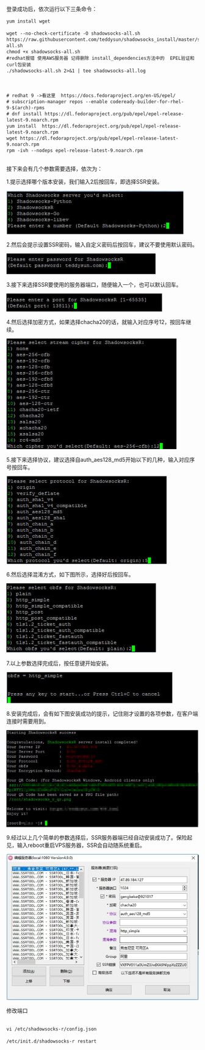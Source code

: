 登录成功后，依次运行以下三条命令：

```shell
yum install wget

wget --no-check-certificate -O shadowsocks-all.sh https://raw.githubusercontent.com/teddysun/shadowsocks_install/master/shadowsocks-all.sh
chmod +x shadowsocks-all.sh
#redhat报错 使用AWS服务器 记得删除 install_dependencies方法中的  EPEL验证和curl包安装
./shadowsocks-all.sh 2>&1 | tee shadowsocks-all.log



# redhat 9 ->看这里  https://docs.fedoraproject.org/en-US/epel/
# subscription-manager repos --enable codeready-builder-for-rhel-9-$(arch)-rpms
# dnf install https://dl.fedoraproject.org/pub/epel/epel-release-latest-9.noarch.rpm
yum install  https://dl.fedoraproject.org/pub/epel/epel-release-latest-9.noarch.rpm
wget https://dl.fedoraproject.org/pub/epel/epel-release-latest-9.noarch.rpm
rpm -ivh --nodeps epel-release-latest-9.noarch.rpm


```

接下来会有几个参数需要选择，依次为：

1.提示选择哪个版本安装，我们输入2后按回车，即选择SSR安装。

![image](https://github.com/gengkeke/ssr/blob/master/ssr/images/1.jpg)

2.然后会提示设置SSR密码，输入自定义密码后按回车，建议不要使用默认密码。

![image](https://github.com/gengkeke/ssr/blob/master/ssr/images/2.jpg)

3.接下来选择SSR要使用的服务器端口，随便输入一个，也可以默认回车。

![image](https://github.com/gengkeke/ssr/blob/master/ssr/images/3.jpg)

4.然后选择加密方式，如果选择chacha20的话，就输入对应序号12，按回车继续。

![image](https://github.com/gengkeke/ssr/blob/master/ssr/images/4.jpg)

5.接下来选择协议，建议选择自auth_aes128_md5开始以下的几种，输入对应序号按回车。

![image](https://github.com/gengkeke/ssr/blob/master/ssr/images/5.jpg)

6.然后选择混淆方式，如下图所示，选择好后按回车。                        

![image](https://github.com/gengkeke/ssr/blob/master/ssr/images/6.jpg)

7.以上参数选择完成后，按任意键开始安装。                              

![image](https://github.com/gengkeke/ssr/blob/master/ssr/images/7.jpg)

8.安装完成后，会有如下图安装成功的提示，记住刚才设置的各项参数，在客户端连接时需要用到。

![image](https://github.com/gengkeke/ssr/blob/master/ssr/images/8.jpg)

9.经过以上几个简单的参数选择后，SSR服务器端已经自动安装成功了。保险起见，输入reboot重启VPS服务器，SSR会自动随系统重启。 

![image](https://github.com/gengkeke/ssr/blob/master/ssr/images/9.jpg)

修改端口

```shell

vi /etc/shadowsocks-r/config.json

/etc/init.d/shadowsocks-r restart

```




















